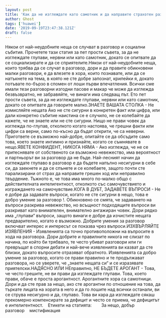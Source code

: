 ```yaml
---
layout: post
title: 'Как да не изглеждате като самотник и да направите страхотен разговор'
author: Ghost
tags: ['huawei']
date: '2019-09-19T23:47:38.121Z'
draft: false
---
```


Някои от най-неудобните неща се случват в разговор и социални събития. Прочетете тази статия за пет прости съвета, за да не изглеждате глупави, нервни или като самотник, докато се опитвате да се социализирате и да се сприятелите.Някои от най-неудобните неща, които трябва да се случат в разговор, дори и да правите обикновени малки разговори, е да влезете в хора, които познавате, или да се натъкнете на тема, в която не сте добре запознат, крилейки я, докато потъвате по-бързо в спомен от лоши първи впечатления. Всички сме имали тези разговорни изгодни пасове и макар че може да изглежда безвъзвратно, не забравяйте, че винаги има следващ път. Ето пет прости съвета, за да не изглеждате глупави, нервни или като самотник, докато се опитвате да говорите малко.ЗНАЕТЕ ВАШАТА СТОЛКА - Не измисляйте нещата Ако не сте сигурни в конкретен факт или цифра, или дали конкретно събитие наистина се е случило, не се колебайте да кажете, че не знаете или не сте сигурни. Нищо не прави човек да изглежда по-глупав, отколкото когато настоява, че грешни факти или цифри са верни, само по-късно да бъдат открити, че са неверни. Пригответе се възможно най-добре, опитайте се да обсъдите само това, което знаете интимно и признайте, когато се съмнявате в нещо.ЯВЕТЕ КОНФИДЕНТ, НИКОГА НЯМА - Ако изглежда, че не се притеснявате от собственото си възможно невежество, има вероятност и партньорът ви за разговор да не бъде. Най-лесният начин да изглеждате глупаво в разговор е да бъдете напълно несигурни в себе си, да заекнете и да се спънете и се колебаете, защото почти сте парализирани от страх да направите грешен ход или неправилно твърдение. Тъжното е, че това има много по-малко общо с действителната интелигентност, отколкото със самочувствието и изграждането на самочувствие.КОГА В ДУБТ, ЗАДАВЕТЕ ВЪПРОСИ - Не е добре да задавате въпроси, когато не сте сигурни в нещо, това е добро умение за разговор !. Обикновено се смята, че задаването на въпроси разкрива невежество, но всъщност подходящите въпроси ви разкриват като внимателен, внимателно ангажиран човек. Дори рядко има „глупави“ въпроси, защото винаги е добре да изчистите нещата предварително, когато е възможно. Добрите умения за разговор включват интерес и интересът се показва чрез въпроси.ИЗХВЪРЛЯЙТЕ ИЗЯВЛЕНИЯ - Изявленията са точно противоположни на въпросите в хода на разговора. Дори добрите и правилните никога не слизат по начина, по който би трябвало, те често убиват разговори или ги превръщат в спорни дебати и най-вече изявленията ви казват да сте близки, докато въпросите отразяват обратното. Изявленията са добро умение за разговор, когато се прави правилно и те продължават разговора, но се уверете, че „знаете нещата си“ и се изразявате приятелски.НАДЯСНО ИЛИ НЕправилно, НЕ БЪДЕТЕ АРОГАНТ - Това, че често грешите, не ви прави да изглеждате глупави. Това, което прави, обаче е проста арогантност. Арогантните хора са самотници. Дори и да сте прав за нещо, ако сте арогантни по отношение на това, да търкате лицата на хората в него и да го лошите над всички останали, ви се струва несигурно и да, глупаво. Това ви кара да изглеждате сякаш прекомерно компенсирате за дефицит и често се приема, че дефицитът е интелигентност.    Етикети на статията:        За нещо, добър разговор    мистификация
